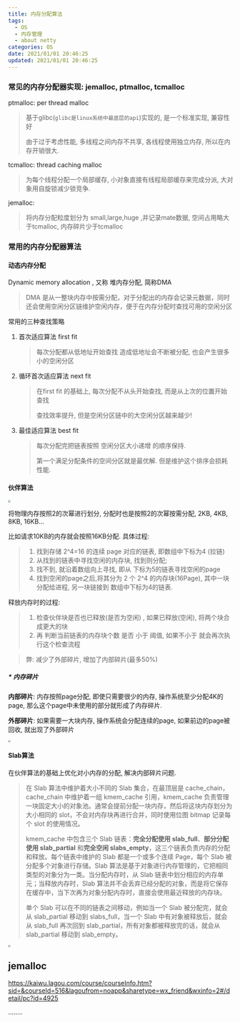 ```yaml
---
title: 内存分配算法
tags: 
  - OS
  - 内存管理
  - about netty
categories: OS
date: 2021/01/01 20:46:25
updated: 2021/01/01 20:46:25
---
```






### 常见的内存分配器实现: jemalloc, ptmalloc, tcmalloc

ptmalloc: per thread malloc

> 基于glibc(`glibc是linux系统中最底层的api`)实现的, 是一个标准实现, 兼容性好
>
> 由于过于考虑性能, 多线程之间内存不共享, 各线程使用独立内存, 所以在内存开销很大.

tcmalloc: thread caching malloc

> 为每个线程分配一个局部缓存, 小对象直接有线程局部缓存来完成分派, 大对象用自旋锁减少锁竞争.

jemalloc: 

> 将内存分配粒度划分为 small,large,huge ,并记录mate数据, 空间占用略大于tcmalloc, 内存碎片少于tcmalloc



### 常用的内存分配器算法

#### 动态内存分配

Dynamic memory allocation , 又称 堆内存分配, 简称DMA

> DMA 是从一整块内存中按需分配，对于分配出的内存会记录元数据，同时还会使用空闲分区链维护空闲内存，便于在内存分配时查找可用的空闲分区

常用的三种查找策略

1. 首次适应算法 first fit

   > 每次分配都从低地址开始查找 造成低地址会不断被分配, 也会产生很多小的空闲分区

2. 循环首次适应算法 next fit

   > 在first fit 的基础上, 每次分配不从头开始查找, 而是从上次的位置开始查找
   >
   > 查找效率提升, 但是空闲分区链中的大空闲分区越来越少!

3. 最佳适应算法 best fit

   > 每次分配完把链表按照 空闲分区大小递增 的顺序保持.
   >
   > 第一个满足分配条件的空间分区就是最优解. 但是维护这个排序会损耗性能.



#### 伙伴算法

<img src="https://raw.githubusercontent.com/melopoz/pics/master/img/%E5%86%85%E5%AD%98%E5%88%86%E9%85%8D-%E4%BC%99%E4%BC%B4%E7%AE%97%E6%B3%95.png" style="zoom:33%;" />

将物理内存按照2的次幂进行划分, 分配时也是按照2的次幂按需分配,  2KB, 4KB, 8KB, 16KB... 

比如请求10KB的内存就会按照16KB分配. 具体过程:

> 1. 找到存储 2^4=16 的连续 page 对应的链表, 即数组中下标为4 (拉链)
> 2. 从找到的链表中寻找空闲的内存块, 找到则分配;
> 3. 找不到, 就沿着数组向上寻找, 即从 下标为5的链表寻找空闲的page
> 4. 找到空闲的page之后,将其分为 2 个 2^4 的内存块(16Page), 其中一块分配给进程, 另一块链接到 数组中下标为4的链表.

释放内存时的过程:

> 1. 检查伙伴块是否也已释放(是否为空闲) , 如果已释放(空闲), 将两个块合成更大的块
> 2. 再 判断当前链表的内存块个数 是否 小于 阈值, 如果不小于 就会再次执行这个检查流程

> 弊: 减少了外部碎片, 增加了内部碎片(最多50%)

##### * 内存碎片

**内部碎片**: 内存按照page分配, 即使只需要很少的内存, 操作系统至少分配4K的page, 那么这个page中未使用的部分就形成了内存碎片.

**外部碎片**: 如果需要一大块内存, 操作系统会分配连续的page, 如果前边的page被回收, 就出现了外部碎片

<img src="https://raw.githubusercontent.com/melopoz/pics/master/img/%E5%86%85%E5%AD%98%E7%A2%8E%E7%89%87-%E5%A4%96%E9%83%A8%E7%A2%8E%E7%89%87.png" style="zoom:33%;" />

#### Slab算法

在伙伴算法的基础上优化对小内存的分配, 解决内部碎片问题.

> 在 Slab 算法中维护着大小不同的 Slab 集合，在最顶层是 cache_chain，cache_chain 中维护着一组 kmem_cache 引用，kmem_cache 负责管理一块固定大小的对象池。通常会提前分配一块内存，然后将这块内存划分为大小相同的 slot，不会对内存块再进行合并，同时使用位图 bitmap 记录每个 slot 的使用情况。
>
> kmem_cache 中包含三个 Slab 链表：**完全分配使用 slab_full**、**部分分配使用 slab_partial** 和**完全空闲 slabs_empty**，这三个链表负责内存的分配和释放。每个链表中维护的 Slab 都是一个或多个连续 Page，每个 Slab 被分配多个对象进行存储。Slab 算法是基于对象进行内存管理的，它把相同类型的对象分为一类。当分配内存时，从 Slab 链表中划分相应的内存单元；当释放内存时，Slab 算法并不会丢弃已经分配的对象，而是将它保存在缓存中，当下次再为对象分配内存时，直接会使用最近释放的内存块。
>
> 单个 Slab 可以在不同的链表之间移动，例如当一个 Slab 被分配完，就会从 slab_partial 移动到 slabs_full，当一个 Slab 中有对象被释放后，就会从 slab_full 再次回到 slab_partial，所有对象都被释放完的话，就会从 slab_partial 移动到 slab_empty。

<img src="https://raw.githubusercontent.com/melopoz/pics/master/img/%E5%86%85%E5%AD%98%E5%88%86%E9%85%8D%E7%AE%97%E6%B3%95-Slab%E7%AE%97%E6%B3%95.png" style="zoom:33%;" />

## jemalloc

https://kaiwu.lagou.com/course/courseInfo.htm?sid=&courseId=516&lagoufrom=noapp&sharetype=wx_friend&wxinfo=2#/detail/pc?id=4925

........